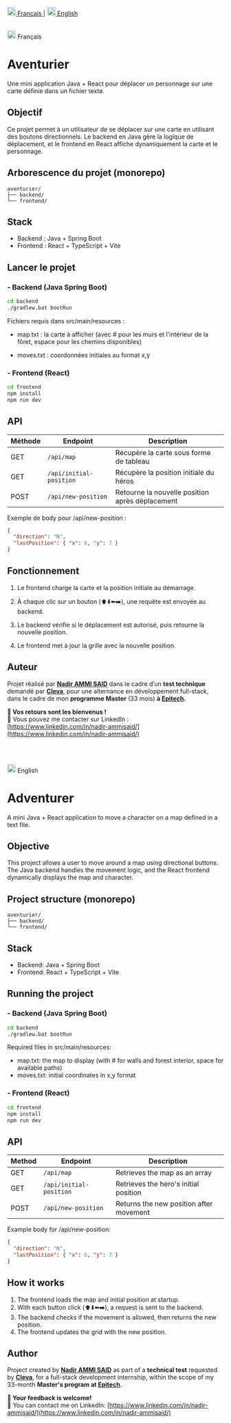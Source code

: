 <a href="#fr">
  <img src="https://flagcdn.com/w40/fr.png" width="20" alt="Français"> Français
</a>  |
<a href="#en">
  <img src="https://flagcdn.com/w40/gb.png" width="20" alt="English"> English
</a>


<br/>
<br/>

<img id="fr" src="https://flagcdn.com/w40/fr.png" width="20" alt="Français"> Français

<h1>Aventurier</h1>

Une mini application Java + React pour déplacer un personnage sur une carte définie dans un fichier texte.


## Objectif 
Ce projet permet à un utilisateur de se déplacer sur une carte en utilisant des boutons directionnels.
Le backend en Java gère la logique de déplacement, et le frontend en React affiche dynamiquement la carte et le personnage.


## Arborescence du projet (monorepo)

```
aventurier/
├── backend/
└── frontend/
```


## Stack

- Backend : Java + Spring Boot
- Frontend : React + TypeScript + Vite


## Lancer le projet

### - Backend (Java Spring Boot)

```bash
cd backend
./gradlew.bat bootRun
```

Fichiers requis dans src/main/resources :

- map.txt : la carte à afficher (avec # pour les murs et l'intérieur de la fôret, espace pour les chemins disponibles)

- moves.txt : coordonnées initiales au format x,y



### - Frontend (React)

```bash
cd frontend
npm install
npm run dev
```


## API

| Méthode | Endpoint | Description |
|---------|----------|-------------|
| GET     | `/api/map` | Récupère la carte sous forme de tableau |
| GET     | `/api/initial-position` | Récupère la position initiale du héros |
| POST    | `/api/new-position` | Retourne la nouvelle position après déplacement |



Exemple de body pour /api/new-position :

```json
{
  "direction": "N",
  "lastPosition": { "x": 6, "y": 7 }
}
```


## Fonctionnement

1. Le frontend charge la carte et la position initiale au démarrage.

2. À chaque clic sur un bouton (⬆️⬇️⬅️➡️), une requête est envoyée au backend.

3. Le backend vérifie si le déplacement est autorisé, puis retourne la nouvelle position.

4. Le frontend met à jour la grille avec la nouvelle position.


## Auteur

Projet réalisé par [**Nadir AMMI SAID**](https://www.linkedin.com/in/nadir-ammisaid/) dans le cadre d’un **test technique** demandé par [**Cleva**](https://cleva-solutions.com/fr/), pour une alternance en développement full-stack, dans le cadre de mon **programme Master** (33 mois) **à [Epitech](https://www.epitech.eu/formation-alternance/pre-msc-post-bac2/).**

**💬 Vos retours sont les bienvenus !**  
📩 Vous pouvez me contacter sur LinkedIn : [https://www.linkedin.com/in/nadir-ammisaid/](https://www.linkedin.com/in/nadir-ammisaid/)


<br/>
<br/>

<img id="en" src="https://flagcdn.com/w40/gb.png" width="20" alt="English"> English

<h1 >Adventurer</h1>

A mini Java + React application to move a character on a map defined in a text file.

## Objective 
This project allows a user to move around a map using directional buttons.
The Java backend handles the movement logic, and the React frontend dynamically displays the map and character.

## Project structure (monorepo)
```
aventurier/
├── backend/
└── frontend/
```

## Stack
- Backend: Java + Spring Boot
- Frontend: React + TypeScript + Vite

## Running the project
### - Backend (Java Spring Boot)
```bash
cd backend
./gradlew.bat bootRun
```
Required files in src/main/resources:
- map.txt: the map to display (with # for walls and forest interior, space for available paths)
- moves.txt: initial coordinates in x,y format

### - Frontend (React)
```bash
cd frontend
npm install
npm run dev
```

## API
| Method | Endpoint | Description |
|---------|----------|-------------|
| GET     | `/api/map` | Retrieves the map as an array |
| GET     | `/api/initial-position` | Retrieves the hero's initial position |
| POST    | `/api/new-position` | Returns the new position after movement |

Example body for /api/new-position:
```json
{
  "direction": "N",
  "lastPosition": { "x": 6, "y": 7 }
}
```

## How it works
1. The frontend loads the map and initial position at startup.
2. With each button click (⬆️⬇️⬅️➡️), a request is sent to the backend.
3. The backend checks if the movement is allowed, then returns the new position.
4. The frontend updates the grid with the new position.

## Author
Project created by [**Nadir AMMI SAID**](https://www.linkedin.com/in/nadir-ammisaid/) as part of a **technical test** requested by [**Cleva**](https://cleva-solutions.com/fr/), for a full-stack development internship, within the scope of my 33-month **Master's program at [Epitech](https://www.epitech.eu/formation-alternance/pre-msc-post-bac2/).**

**💬 Your feedback is welcome!**  
📩 You can contact me on LinkedIn: [https://www.linkedin.com/in/nadir-ammisaid/](https://www.linkedin.com/in/nadir-ammisaid/)